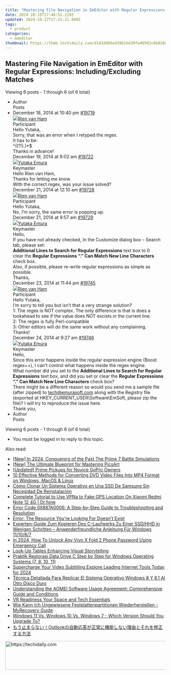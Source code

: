 ```yaml
---
title: "Mastering File Navigation in EmEditor with Regular Expressions: Including/Excluding Matches"
date: 2024-10-15T17:48:51.210Z
updated: 2024-10-17T17:21:21.049Z
tags:
  - product
categories:
  - emeditor
thumbnail: https://thmb.techidaily.com/d141dd05ed10b1bd39fa40502c6b028dc88f2f05d25c3ac4b8799745512b0ec6.jpg
---
```


## Mastering File Navigation in EmEditor with Regular Expressions: Including/Excluding Matches

Viewing 6 posts - 1 through 6 (of 6 total)

* Author  
Posts
* December 18, 2014 at 10:40 pm [#19719](https://tools.techidaily.com/emeditor/products/)  
[![](https://secure.gravatar.com/avatar/e6af1a9ed47c1b77500e6d7cfd4cddef?s=80&d=identicon&r=g)Rien van Ham](https://www.emeditor.com/forums/users/rien-van-ham/ "View Rien van Ham's profile")  
Participant  
Hello Yutaka,  
Sorry, that was an error when I retyped the regex.  
It has to be:  
 ^((?!<Landcode value=”NL”/>).)\*$  
Thanks in advance!  
December 19, 2014 at 9:02 am [#19722](https://tools.techidaily.com/emeditor/products/)  
[![](https://secure.gravatar.com/avatar/a0a6377144ed3636f985d87303f65ed2?s=80&d=identicon&r=g)Yutaka Emura](https://www.emeditor.com/forums/users/yemura/ "View Yutaka Emura's profile")  
Keymaster  
Hello Rien van Ham,  
Thanks for letting me know.  
 With the correct regex, was your issue solved?  
December 21, 2014 at 12:10 am [#19728](https://tools.techidaily.com/emeditor/products/)  
[![](https://secure.gravatar.com/avatar/e6af1a9ed47c1b77500e6d7cfd4cddef?s=80&d=identicon&r=g)Rien van Ham](https://www.emeditor.com/forums/users/rien-van-ham/ "View Rien van Ham's profile")  
Participant  
Hello Yutaka,  
No, I’m sorry, the same error is popping up.  
December 21, 2014 at 9:57 am [#19729](https://tools.techidaily.com/emeditor/products/)  
[![](https://secure.gravatar.com/avatar/a0a6377144ed3636f985d87303f65ed2?s=80&d=identicon&r=g)Yutaka Emura](https://www.emeditor.com/forums/users/yemura/ "View Yutaka Emura's profile")  
Keymaster  
Hello,  
If you have not already checked, In the Customize dialog box – Search tab, please set:  
**Additional Lines to Search for Regular Expressions** text box to 0  
clear the **Regular Expressions “.” Can Match New Line Characters** check box.  
Also, if possible, please re-write regular expressions as simple as possible.  
Thanks,  
December 23, 2014 at 11:44 pm [#19745](https://tools.techidaily.com/emeditor/products/)  
[![](https://secure.gravatar.com/avatar/e6af1a9ed47c1b77500e6d7cfd4cddef?s=80&d=identicon&r=g)Rien van Ham](https://www.emeditor.com/forums/users/rien-van-ham/ "View Rien van Ham's profile")  
Participant  
Hello Yutaka,  
I’m sorry to tell you but isn’t that a very strange solution?  
 1: The regex is NOT complex. The only difference is that is does a lookahead to see if the value does NOT excists in the current line.  
 2: The regex is fully Perl-compatible  
 3: Other editors will do the same work without any complaining.  
Thanks!  
December 24, 2014 at 9:27 am [#19746](https://tools.techidaily.com/emeditor/products/)  
[![](https://secure.gravatar.com/avatar/a0a6377144ed3636f985d87303f65ed2?s=80&d=identicon&r=g)Yutaka Emura](https://www.emeditor.com/forums/users/yemura/ "View Yutaka Emura's profile")  
Keymaster  
Hello,  
Since this error happens inside the regular expression engine (Boost regex++), I can’t control what happens inside the regex engine.  
What number did you set to the **Additional Lines to Search for Regular Expressions** text box, and did you set or clear the **Regular Expressions “.” Can Match New Line Characters** check box?  
There might be a different reason so would you send me a sample file (after zipped) to [tech@emurasoft.com](https://tools.techidaily.com/emeditor/products/) along with the Registry file (exported at HKEY\_CURRENT\_USER\\Software\\EmSoft, please zip the file)? I will try to reproduce the issue here.  
Thank you,
* Author  
Posts

Viewing 6 posts - 1 through 6 (of 6 total)

* You must be logged in to reply to this topic.

<ins class="adsbygoogle"
     style="display:block"
     data-ad-format="autorelaxed"
     data-ad-client="ca-pub-7571918770474297"
     data-ad-slot="1223367746"></ins>

<ins class="adsbygoogle"
     style="display:block"
     data-ad-client="ca-pub-7571918770474297"
     data-ad-slot="8358498916"
     data-ad-format="auto"
     data-full-width-responsive="true"></ins>

<span class="atpl-alsoreadstyle">Also read:</span>
<div><ul>
<li><a href="https://screen-sharing-recording.techidaily.com/new-in-2024-conquerors-of-the-past-the-prime-7-battle-simulations/"><u>[New] In 2024, Conquerors of the Past The Prime 7 Battle Simulations</u></a></li>
<li><a href="https://some-skills.techidaily.com/new-the-ultimate-blueprint-for-mastering-picsart/"><u>[New] The Ultimate Blueprint for Mastering PicsArt</u></a></li>
<li><a href="https://extra-skills.techidaily.com/updated-prime-pickups-for-novice-gopro-owners/"><u>[Updated] Prime Pickups for Novice GoPro Owners</u></a></li>
<li><a href="https://techtrends.techidaily.com/10-effective-methods-for-converting-dvd-video-files-into-mp4-format-on-windows-macos-and-linux/"><u>10 Effective Methods for Converting DVD Video Files Into MP4 Format on Windows, MacOS & Linux</u></a></li>
<li><a href="https://win-brilliant.techidaily.com/como-clonar-un-sistema-operativo-en-una-ssd-de-samsung-sin-necesidad-de-reinstalacion/"><u>Cómo Clonar Un Sistema Operativo en Una SSD De Samsung Sin Necesidad De Reinstalación</u></a></li>
<li><a href="https://fake-location.techidaily.com/complete-tutorial-to-use-vpna-to-fake-gps-location-on-xiaomi-redmi-note-12-4g-drfone-by-drfone-virtual-android/"><u>Complete Tutorial to Use VPNa to Fake GPS Location On Xiaomi Redmi Note 12 4G | Dr.fone</u></a></li>
<li><a href="https://win-howtos.techidaily.com/error-code-0x887a0006-a-step-by-step-guide-to-troubleshooting-and-resolution/"><u>Error Code 0X887A0006: A Step-by-Step Guide to Troubleshooting and Resolution</u></a></li>
<li><a href="https://win-brilliant.techidaily.com/error-the-resource-youre-looking-for-doesnt-exist/"><u>Error: The Resource You're Looking For Doesn't Exist</u></a></li>
<li><a href="https://win-brilliant.techidaily.com/experten-guide-zum-kopieren-des-c-laufwerks-zu-einer-ssdhhd-in-wenigen-schritten-anwenderfreundliche-anleitung-fur-windows-111087/"><u>Experten-Guide Zum Kopieren Des C-Laufwerks Zu Einer SSD/HHD in Wenigen Schritten – Anwenderfreundliche Anleitung Für Windows 11/10/8/7</u></a></li>
<li><a href="https://android-unlock.techidaily.com/in-2024-how-to-unlock-any-vivo-x-fold-2-phone-password-using-emergency-call-by-drfone-android/"><u>In 2024, How To Unlock Any Vivo X Fold 2 Phone Password Using Emergency Call</u></a></li>
<li><a href="https://article-files.techidaily.com/look-up-tables-enhancing-visual-storytelling/"><u>Look-Up Tables Enhancing Visual Storytelling</u></a></li>
<li><a href="https://win-brilliant.techidaily.com/praktik-restorasi-data-drive-c-step-by-step-for-windows-operating-systems-7-8-10-11/"><u>Praktik Restorasi Data Drive C Step by Step for Windows Operating Systems (7, 8, 10, 11)</u></a></li>
<li><a href="https://fox-access.techidaily.com/supercharge-your-video-subtitling-explore-leading-internet-tools-today-for-2024/"><u>Supercharge Your Video Subtitling Explore Leading Internet Tools Today for 2024</u></a></li>
<li><a href="https://win-brilliant.techidaily.com/tecnica-detallada-para-replicar-el-sistema-operativo-windows-8-y-81-al-otro-disco-duro/"><u>Técnica Detallada Para Replicar El Sistema Operativo Windows 8 Y 8.1 Al Otro Disco Duro</u></a></li>
<li><a href="https://win-brilliant.techidaily.com/understanding-the-aomei-software-usage-agreement-comprehensive-guide-and-conditions/"><u>Understanding the AOMEI Software Usage Agreement: Comprehensive Guide and Conditions</u></a></li>
<li><a href="https://fox-blue.techidaily.com/vr-readiness-your-space-and-tech-essentials/"><u>VR Readiness Your Space and Tech Essentials</u></a></li>
<li><a href="https://win-brilliant.techidaily.com/wie-kann-ich-ungewiesene-festplattenpartitionen-wiederherstellen-myrecovery-guide/"><u>Wie Kann Ich Ungewiesene Festplattenpartitionen Wiederherstellen - MyRecovery Guide</u></a></li>
<li><a href="https://win-brilliant.techidaily.com/windows-11-vs-windows-10-vs-windows-7-which-version-should-you-upgrade-to/"><u>Windows 11 Vs. Windows 10 Vs. Windows 7 - Which Version Should You Upgrade To?</u></a></li>
<li><a href="https://win-brilliant.techidaily.com/1728476729081-outlook/"><u>もう止まらない！Outlookの自動応答が正常に機能しない理由とそれを修正する方法</u></a></li>
</ul></div>

<!-- affiliate ads begin -->
<a href="https://appsumo.8odi.net/c/5597632/2118320/7443" target="_top" id="2118320">
  <img src="//a.impactradius-go.com/display-ad/7443-2118320" border="0" alt="https://techidaily.com" width="728" height="90"/>
</a>
<img height="0" width="0" src="https://appsumo.8odi.net/i/5597632/2118320/7443" style="position:absolute;visibility:hidden;" border="0" />
<!-- affiliate ads end -->

